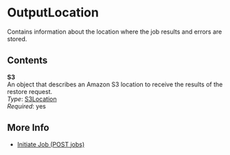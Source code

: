 # OutputLocation<a name="api-OutputLocation"></a>

 Contains information about the location where the job results and errors are stored\.

## Contents<a name="api-OutputLocation-contents"></a>

**S3**  
An object that describes an Amazon S3 location to receive the results of the restore request\.  
*Type*: [S3Location](api-S3Location.md)   
*Required*: yes

## More Info<a name="more-info-api-OutputLocation"></a>
+ [Initiate Job \(POST jobs\)](api-initiate-job-post.md)